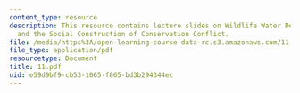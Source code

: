 ```yaml
---
content_type: resource
description: This resource contains lecture slides on Wildlife Water Developments
  and the Social Construction of Conservation Conflict.
file: /media/https%3A/open-learning-course-data-rc.s3.amazonaws.com/11-959-reforming-natural-resources-governance-failings-of-scientific-rationalism-and-alternatives-for-building-common-ground-january-iap-2007/e59d9bf9cb531065f865bd3b294344ec_11.pdf
file_type: application/pdf
resourcetype: Document
title: 11.pdf
uid: e59d9bf9-cb53-1065-f865-bd3b294344ec
---
```

